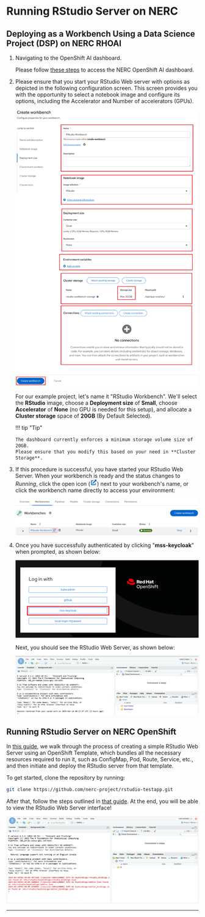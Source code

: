 # Running RStudio Server on NERC

## Deploying as a Workbench Using a Data Science Project (DSP) on NERC RHOAI

1.  Navigating to the OpenShift AI dashboard.

    Please follow [these steps](../../../openshift-ai/logging-in/access-the-rhoai-dashboard.md)
    to access the NERC OpenShift AI dashboard.

2.  Please ensure that you start your RStudio Web server with options as depicted
    in the following configuration screen. This screen provides you with the opportunity
    to select a notebook image and configure its options, including the Accelerator
    and Number of accelerators (GPUs).

    ![RStudio Workbench Information](images/rstudio-workbench.png)

    For our example project, let's name it "RStudio Workbench". We'll select the
    **RStudio** image, choose a **Deployment size** of **Small**, choose **Accelerator**
    of **None** (no GPU is needed for this setup), and allocate a **Cluster storage**
    space of **20GB** (By Default Selected).

    !!! tip "Tip"

        The dashboard currently enforces a minimum storage volume size of 20GB.
        Please ensure that you modify this based on your need in **Cluster Storage**.

3.  If this procedure is successful, you have started your RStudio Web Server. When
    your workbench is ready and the status changes to _Running_, click the open
    icon (![Open Workbench](images/open.png)) next to your workbench's name, or
    click the workbench name directly to access your environment:

    ![Open RStudio Web Server](images/open-rstudio-web-server.png)

4.  Once you have successfully authenticated by clicking "**mss-keycloak**" when
    prompted, as shown below:

    ![Authenticate](images/authenticate-user.png)

    Next, you should see the RStudio Web Server, as shown below:

    ![RStudio WebUI](images/rstudio-web-server.png)

## Running RStudio Server on NERC OpenShift

In [this guide](../../../openshift/applications/creating-your-own-developer-catalog-service.md),
we walk through the process of creating a simple RStudio Web Server using an
OpenShift Template, which bundles all the necessary resources required to run it,
such as ConfigMap, Pod, Route, Service, etc., and then initiate and deploy the
RStudio server from that template.

To get started, clone the repository by running:

```sh
git clone https://github.com/nerc-project/rstudio-testapp.git
```

After that, follow the steps outlined in [that guide](../../../openshift/applications/creating-your-own-developer-catalog-service.md).
At the end, you will be able to view the RStudio Web Server interface!

![RStudio Server](images/rstudio-server.png)

---
